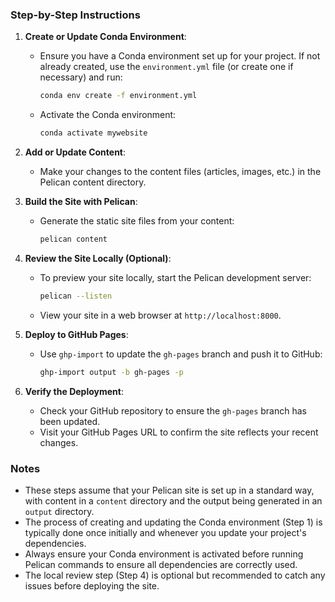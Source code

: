 ### Step-by-Step Instructions

1. **Create or Update Conda Environment**:
   - Ensure you have a Conda environment set up for your project. If not already created, use the `environment.yml` file (or create one if necessary) and run:
     ```bash
     conda env create -f environment.yml
     ```
   - Activate the Conda environment:
     ```bash
     conda activate mywebsite
     ```

2. **Add or Update Content**:
   - Make your changes to the content files (articles, images, etc.) in the Pelican content directory.

3. **Build the Site with Pelican**:
   - Generate the static site files from your content:
     ```bash
     pelican content
     ```

4. **Review the Site Locally (Optional)**:
   - To preview your site locally, start the Pelican development server:
     ```bash
     pelican --listen
     ```
   - View your site in a web browser at `http://localhost:8000`.

5. **Deploy to GitHub Pages**:
   - Use `ghp-import` to update the `gh-pages` branch and push it to GitHub:
     ```bash
     ghp-import output -b gh-pages -p
     ```

6. **Verify the Deployment**:
   - Check your GitHub repository to ensure the `gh-pages` branch has been updated.
   - Visit your GitHub Pages URL to confirm the site reflects your recent changes.

### Notes

- These steps assume that your Pelican site is set up in a standard way, with content in a `content` directory and the output being generated in an `output` directory.
- The process of creating and updating the Conda environment (Step 1) is typically done once initially and whenever you update your project's dependencies.
- Always ensure your Conda environment is activated before running Pelican commands to ensure all dependencies are correctly used.
- The local review step (Step 4) is optional but recommended to catch any issues before deploying the site.